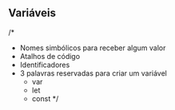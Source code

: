 ## Variáveis 

/*
  * Nomes simbólicos para receber algum valor
  * Atalhos de código
  * Identificadores
  * 3 palavras reservadas para criar um variável
      * var
      * let
      * const
*/